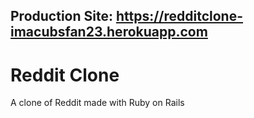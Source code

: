 ## Production Site: https://redditclone-imacubsfan23.herokuapp.com

# Reddit Clone

A clone of Reddit made with Ruby on Rails
